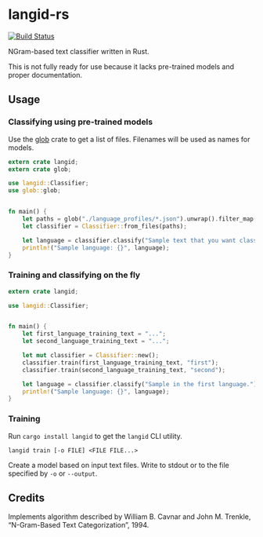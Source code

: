langid-rs
=========

[![Build Status](https://travis-ci.org/despawnerer/langid-rs.svg?branch=master)](https://travis-ci.org/despawnerer/langid-rs)

NGram-based text classifier written in Rust.

This is not fully ready for use because it lacks pre-trained models and proper documentation.


Usage
-----

### Classifying using pre-trained models

Use the [glob](https://crates.io/crates/glob) crate to get a list of files. Filenames will be used as names for models.

```rust
extern crate langid;
extern crate glob;

use langid::Classifier;
use glob::glob;


fn main() {
	let paths = glob("./language_profiles/*.json").unwrap().filter_map(Result::ok);
	let classifier = Classifier::from_files(paths);

    let language = classifier.classify("Sample text that you want classified.");
    println!("Sample language: {}", language);
}
```


### Training and classifying on the fly

```rust
extern crate langid;

use langid::Classifier;


fn main() {
	let first_language_training_text = "...";
	let second_language_training_text = "...";

	let mut classifier = Classifier::new();
    classifier.train(first_language_training_text, "first");
    classifier.train(second_language_training_text, "second");

    let language = classifier.classify("Sample in the first language.");
    println!("Sample language: {}", language);
}
```


### Training

Run `cargo install langid` to get the `langid` CLI utility.

	langid train [-o FILE] <FILE FILE...>

Create a model based on input text files. Write to stdout or to the file specified by `-o` or `--output`.


Credits
-------

Implements algorithm described by William B. Cavnar and John M. Trenkle, “N-Gram-Based Text Categorization”, 1994.

